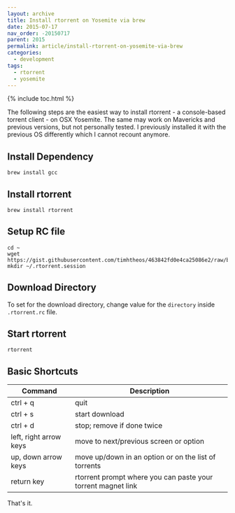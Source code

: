 ```yaml
---
layout: archive
title: Install rtorrent on Yosemite via brew
date: 2015-07-17
nav_order: -20150717
parent: 2015
permalink: article/install-rtorrent-on-yosemite-via-brew
categories:
  - development
tags:
  - rtorrent
  - yosemite
---
```


{% include toc.html %}

The following steps are the easiest way to install rtorrent - a console-based torrent client - on OSX Yosemite.  The same may work on Mavericks and previous versions, but not personally tested.  I previously installed it with the previous OS differently which I cannot recount anymore.

## Install Dependency
~~~
brew install gcc
~~~

## Install rtorrent
~~~
brew install rtorrent
~~~

## Setup RC file
~~~
cd ~
wget https://gist.githubusercontent.com/timhtheos/463842fd0e4ca25086e2/raw/bf168e2c5b65fece626ec2b2d84089cd92dfe0a4/.rtorrent.rc
mkdir ~/.rtorrent.session
~~~

## Download Directory
To set for the download directory, change value for the `directory` inside `.rtorrent.rc` file.

## Start rtorrent
~~~
rtorrent
~~~

## Basic Shortcuts

| Command                 | Description
| ----------------------- | ------------------------------------------------------------ |
| ctrl + q                | quit                                                         |
| ctrl + s                | start download                                               |
| ctrl + d                | stop; remove if done twice                                   |
| left, right arrow keys  | move to next/previous screen or option                       |
| up, down arrow keys     | move up/down in an option or on the list of torrents         |
| return key              | rtorrent prompt where you can paste your torrent magnet link |

That's it.
